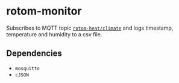 # rotom-monitor

Subscribes to MQTT topic [`rotom-heat/climate`](https://github.com/tbung/rotom-heat) and logs timestamp, temperature and humidity to a csv file.

## Dependencies

- `mosquitto`
- `cJSON`
